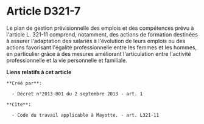 # Article D321-7

Le plan de gestion prévisionnelle des emplois et des compétences prévu à l'article L. 321-11 comprend, notamment, des actions
de formation destinées à assurer l'adaptation des salariés à l'évolution de leurs emplois ou des actions favorisant l'égalité
professionnelle entre les femmes et les hommes, en particulier grâce à des mesures améliorant l'articulation entre l'activité
professionnelle et la vie personnelle et familiale.

**Liens relatifs à cet article**

	**Créé par**:

	  - Décret n°2013-801 du 2 septembre 2013 - art. 1

	**Cite**:

	  - Code du travail applicable à Mayotte. - art. L321-11
